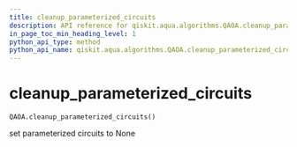```yaml
---
title: cleanup_parameterized_circuits
description: API reference for qiskit.aqua.algorithms.QAOA.cleanup_parameterized_circuits
in_page_toc_min_heading_level: 1
python_api_type: method
python_api_name: qiskit.aqua.algorithms.QAOA.cleanup_parameterized_circuits
---
```


# cleanup\_parameterized\_circuits

<span id="qiskit.aqua.algorithms.QAOA.cleanup_parameterized_circuits" />

`QAOA.cleanup_parameterized_circuits()`

set parameterized circuits to None

